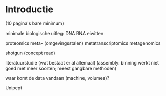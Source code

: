 # Introductie

(10 pagina's bare minimum)

minimale biologische uitleg: DNA RNA eiwitten

proteomics
meta- (omgevingsstalen)
metatranscriptomics
metagenomics

shotgun (concept read)

literatuurstudie (wat bestaat er al allemaal) (assembly: binning werkt niet goed met meer soorten; meest gangbare methoden)

waar komt de data vandaan (machine, volumes)?

Unipept
